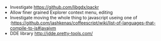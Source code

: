 - Investigate https://github.com/libgdx/packr
- Allow finer grained Explorer context menu, editing
- Investigate moving the whole thing to javascript useing one of  :https://github.com/jashkenas/coffeescript/wiki/list-of-languages-that-compile-to-js#javajvm
- DDE library http://jdde.pretty-tools.com/

